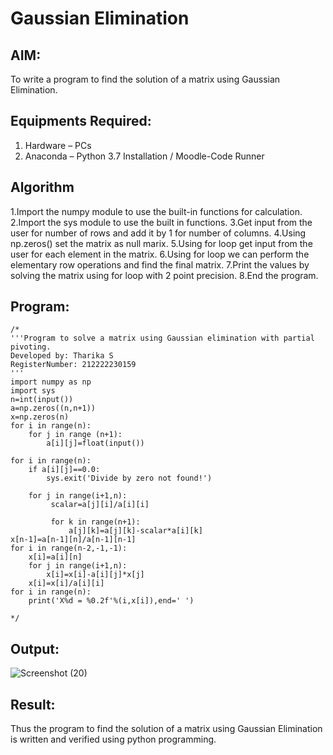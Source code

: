 # Gaussian Elimination

## AIM:
To write a program to find the solution of a matrix using Gaussian Elimination.

## Equipments Required:
1. Hardware – PCs
2. Anaconda – Python 3.7 Installation / Moodle-Code Runner

## Algorithm
1.Import the numpy module to use the built-in functions for calculation.
2.Import the sys module to use the built in functions.
3.Get input from the user for number of rows and add it by 1 for number of columns.
4.Using np.zeros() set the matrix as null marix.
5.Using for loop get input from the user for each element in the matrix.
6.Using for loop we can perform the elementary row operations and find the final matrix.
7.Print the values by solving the matrix using for loop with 2 point precision.
8.End the program. 

## Program:
```
/*
'''Program to solve a matrix using Gaussian elimination with partial pivoting.
Developed by: Tharika S
RegisterNumber: 212222230159
'''
import numpy as np
import sys
n=int(input())
a=np.zeros((n,n+1))
x=np.zeros(n)
for i in range(n):
    for j in range (n+1):
        a[i][j]=float(input())
    
for i in range(n):
    if a[i][j]==0.0:
        sys.exit('Divide by zero not found!')
        
    for j in range(i+1,n):
         scalar=a[j][i]/a[i][i]

         for k in range(n+1):
             a[j][k]=a[j][k]-scalar*a[i][k]
x[n-1]=a[n-1][n]/a[n-1][n-1]
for i in range(n-2,-1,-1):
    x[i]=a[i][n]
    for j in range(i+1,n):
        x[i]=x[i]-a[i][j]*x[j]
    x[i]=x[i]/a[i][i]
for i in range(n):
    print('X%d = %0.2f'%(i,x[i]),end=' ')

*/
```

## Output:

![Screenshot (20)](https://github.com/tharikasankar/Gaussian/assets/119475507/5d59c633-f128-4520-bc29-516f6d559eb8)



## Result:
Thus the program to find the solution of a matrix using Gaussian Elimination is written and verified using python programming.

